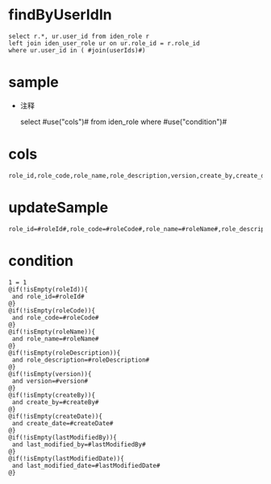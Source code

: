 findByUserIdIn
===
	select r.*, ur.user_id from iden_role r 
	left join iden_user_role ur on ur.role_id = r.role_id
	where ur.user_id in ( #join(userIds)#)


sample
===
* 注释

	select #use("cols")# from iden_role  where  #use("condition")#

cols
===
	role_id,role_code,role_name,role_description,version,create_by,create_date,last_modified_by,last_modified_date

updateSample
===
	
	role_id=#roleId#,role_code=#roleCode#,role_name=#roleName#,role_description=#roleDescription#,version=#version#,create_by=#createBy#,create_date=#createDate#,last_modified_by=#lastModifiedBy#,last_modified_date=#lastModifiedDate#

condition
===

	1 = 1  
	@if(!isEmpty(roleId)){
	 and role_id=#roleId#
	@}
	@if(!isEmpty(roleCode)){
	 and role_code=#roleCode#
	@}
	@if(!isEmpty(roleName)){
	 and role_name=#roleName#
	@}
	@if(!isEmpty(roleDescription)){
	 and role_description=#roleDescription#
	@}
	@if(!isEmpty(version)){
	 and version=#version#
	@}
	@if(!isEmpty(createBy)){
	 and create_by=#createBy#
	@}
	@if(!isEmpty(createDate)){
	 and create_date=#createDate#
	@}
	@if(!isEmpty(lastModifiedBy)){
	 and last_modified_by=#lastModifiedBy#
	@}
	@if(!isEmpty(lastModifiedDate)){
	 and last_modified_date=#lastModifiedDate#
	@}
	
	